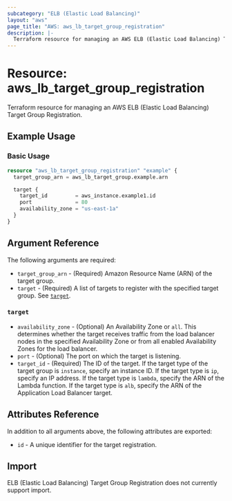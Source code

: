 ```yaml
---
subcategory: "ELB (Elastic Load Balancing)"
layout: "aws"
page_title: "AWS: aws_lb_target_group_registration"
description: |-
  Terraform resource for managing an AWS ELB (Elastic Load Balancing) Target Group Registration.
---
```

# Resource: aws_lb_target_group_registration

Terraform resource for managing an AWS ELB (Elastic Load Balancing) Target Group Registration.

## Example Usage

### Basic Usage

```terraform
resource "aws_lb_target_group_registration" "example" {
  target_group_arn = aws_lb_target_group.example.arn

  target {
    target_id         = aws_instance.example1.id
    port              = 80
    availability_zone = "us-east-1a"
  }
}
```

## Argument Reference

The following arguments are required:

* `target_group_arn` - (Required) Amazon Resource Name (ARN) of the target group.
* `target` - (Required) A list of targets to register with the specified target group. See [`target`](#target).

### `target`

* `availability_zone` - (Optional) An Availability Zone or `all`. This determines whether the target receives traffic from the load balancer nodes in the specified Availability Zone or from all enabled Availability Zones for the load balancer.
* `port` - (Optional) The port on which the target is listening.
* `target_id` - (Required) The ID of the target. If the target type of the target group is `instance`, specify an instance ID. If the target type is `ip`, specify an IP address. If the target type is `lambda`, specify the ARN of the Lambda function. If the target type is `alb`, specify the ARN of the Application Load Balancer target.

## Attributes Reference

In addition to all arguments above, the following attributes are exported:

* `id` - A unique identifier for the target registration.

## Import

ELB (Elastic Load Balancing) Target Group Registration does not currently support import.
